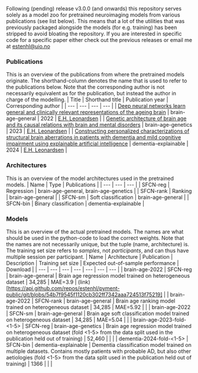 Following (pending) release v3.0.0 (and onwards) this repository serves solely as a model zoo for pretrained neuroimaging models from various publications (see list below). This means that a lot of the utilities that was previously packaged alongside the models (for e.g. training) has been stripped to avoid bloating the repository. If you are interested in specific code for a specific paper either check out the previous releases or email me at [estenhl@uio.no](mailto:estenhl@uio.no)

### Publications
This is an overview of the publications from where the pretrained models originate. The shorthand-column denotes the name that is used to refer to the publications below. Note that the corresponding author is not necessarily equivalent as for the publication, but instead the author in charge of the modelling.
| Title | Shorthand title | Publication year | Corresponding author |
| --- | --- | --- | --- |
| [Deep neural networks learn general and clinically relevant representations of the ageing brain](10.1016/j.neuroimage.2022.119210) | brain-age-general | 2022 | [E.H. Leonardsen](mailto:estenhl@uio.no) |
| [Genetic architecture of brain age and its causal relations with brain and mental disorders](https://doi.org/10.1038/s41380-023-02087-y) | brain-age-genetics | 2023 | [E.H. Leonardsen](mailto:estenhl@uio.no) |
| [Constructing personalized characterizations of structural brain aberrations in patients with dementia and mild cognitive impairment using explainable artificial intelligence](https://doi.org/10.1101/2023.06.22.23291592) | dementia-explainable | 2024 | [E.H. Leonardsen](mailto:estenhl@uio.no) |

### Architectures
This is an overview of the model architectures used in the pretrained models.
| Name | Type | Publications |
| --- | --- | --- |
| SFCN-reg | Regression | brain-age-general, brain-age-genetics |
| SFCN-rank | Ranking | brain-age-general |
| SFCN-sm | Soft classification | brain-age-general |
| SFCN-bin | Binary classification | dementia-explainable |

### Models
This is an overview of the actual pretrained models. The names are what should be used in the python-code to load the correct weights. Note that the names are not necessarily unique, but the tuple (name, architecture) is. The training set size refers to _samples_, not _participants_, and can thus have multiple session per participant.
| Name | Architecture | Publication | Description | Training set size | Expected out-of-sample performance | Download |
| --- | --- | --- | --- | --- | --- | --- |
| brain-age-2022 | SFCN-reg | brain-age-general | Brain age regression model trained on heterogeneous dataset | 34,285 | MAE=3.9 | (link)[https://api.github.com/repos/estenhl/pyment-public/git/blobs/54b7f9545f1120cb302ff7342aaa724513f75219] |
| brain-age-2022 | SFCN-rank | brain-age-general | Brain age ranking model trained on heterogeneous dataset | 34,285 | MAE=5.92 | |
| brain-age-2022 | SFCN-sm | brain-age-general | Brain age soft classification model trained on heterogeneous dataset | 34,285 | MAE=5.04 | |
| brain-age-2023-fold-<1-5> | SFCN-reg | brain-age-genetics | Brain age regression model trained on heterogeneous dataset (fold <1-5> from the data split used in the publication held out of training) | 52,460 | | |
| dementia-2024-fold-<1-5> | SFCN-bin | dementia-explainable | Dementia classification model trained on multiple datasets. Contains mostly patients with probable AD, but also other aetiologies (fold <1-5> from the data split used in the publication held out of training) | 1366 | | |


